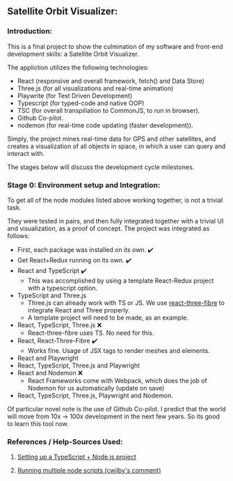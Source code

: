 ## Satellite Orbit Visualizer:

### Introduction: 

This is a final project to show the culmination of my software and front-end development skills: a Satellite Orbit Visualizer.

The appliction utilizes the following technologies:

- React (responsive and overall framework, fetch() and Data Store)
- Three.js (for all visualizations and real-time animation)
- Playwrite (for Test Driven Development)
- Typescript (for typed-code and native OOP)
- TSC (for overall transpiliation to CommonJS, to run in browser).
- Github Co-pilot.
- nodemon (for real-time code updating (faster development)).

Simply, the project mines real-time data for GPS and other satellites, and creates a visualization of all objects in space, in which a user can query and interact with.

The stages below will discuss the development cycle milestones.

### Stage 0: Environment setup and Integration:

To get all of the node modules listed above working together, is not a trivial task. 

They were tested in pairs, and then fully integrated together with a trivial UI and visualization, as a proof of concept. The project was integrated as follows:

- First, each package was installed on its own. :heavy_check_mark:
- Get React+Redux running on its own. :heavy_check_mark:
- React and TypeScript :heavy_check_mark:
    - This was accomplished by using a template React-Redux project with a typescript option.
- TypeScript and Three.js
    - Three.js can already work with TS or JS. We use [react-three-fibre]() to integrate React and Three properly.
    - A template project will need to be made, as an example.
- React, TypeScript, Three.js :x:
    - React-three-fibre uses TS. No need for this.
- React, React-Three-Fibre :heavy_check_mark:
    - Works fine. Usage of JSX tags to render meshes and elements.
- React and Playwright
- React, TypeScript, Three.js and Playwright
- React and Nodemon :x:
    - React Frameworks come with Webpack, which does the job of Nodemon for us automatically (update on save)
- React, TypeScript, Three.js, Playwright and Nodemon.






Of particular novel note is the use of Github Co-pilot. I predict that the world will move from 10x $\rightarrow$ 100x development in the next few years. So its good to learn this tool now.



### References / Help-Sources Used:

1) [Setting up a TypeScript + Node.js project](https://khalilstemmler.com/blogs/typescript/node-starter-project/)

2) [Running multiple node scripts (cwilby's comment)](https://gist.github.com/coryhouse/b26f49bead69066844d9)